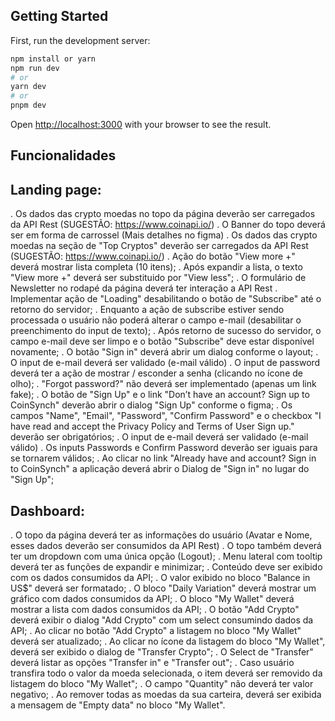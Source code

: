 ## Getting Started

First, run the development server:

```bash
npm install or yarn 
npm run dev
# or
yarn dev
# or
pnpm dev
```

Open [http://localhost:3000](http://localhost:3000) with your browser to see the result.


## Funcionalidades

## Landing page:

. Os dados das crypto moedas no topo da página deverão ser carregados da API Rest (SUGESTÃO: https://www.coinapi.io/)
. O Banner do topo deverá ser em forma de carrossel (Mais detalhes no figma)
. Os dados das crypto moedas na seção de "Top Cryptos" deverão ser carregados da API Rest (SUGESTÃO: https://www.coinapi.io/)
  . Ação do botão "View more +" deverá mostrar lista completa (10 itens);
  . Após expandir a lista, o texto "View more +" deverá ser substituido por "View less";
. O formulário de Newsletter no rodapé da página deverá ter interação a API Rest
  . Implementar ação de "Loading" desabilitando o botão de "Subscribe" até o retorno do servidor;
  . Enquanto a ação de subscribe estiver sendo processada o usuário não poderá alterar o campo e-mail (desabilitar o preenchimento do input de texto);
  . Após retorno de sucesso do servidor, o campo e-mail deve ser limpo e o botão "Subscribe" deve estar disponível novamente;
. O botão "Sign in" deverá abrir um dialog conforme o layout;
  . O input de e-mail deverá ser validado (e-mail válido)
  . O input de password deverá ter a ação de mostrar / esconder a senha (clicando no ícone de olho);
  . "Forgot password?" não deverá ser implementado (apenas um link fake);
. O botão de "Sign Up" e o link "Don’t have an account? Sign up to CoinSynch" deverão abrir o dialog "Sign Up" conforme o figma;
  . Os campos "Name", "Email", "Password", "Confirm Password" e o checkbox "I have read and accept the Privacy Policy and Terms of User Sign up." deverão ser obrigatórios;
  . O input de e-mail deverá ser validado (e-mail válido)
  . Os inputs Passwords e Confirm Password deverão ser iguais para se tornarem válidos;
  . Ao clicar no link "Already have and account? Sign in to CoinSynch" a aplicação deverá abrir o Dialog de "Sign in" no lugar do "Sign Up";

## Dashboard:

. O topo da página deverá ter as informações do usuário (Avatar e Nome, esses dados deverão ser consumidos da API Rest)
. O topo também deverá ter um dropdown com uma única opção (Logout);
. Menu lateral com tooltip deverá ter as funções de expandir e minimizar;
. Conteúdo deve ser exibido com os dados consumidos da API;
. O valor exibido no bloco "Balance in US$" deverá ser formatado;
. O bloco "Daily Variation" deverá mostrar um gráfico com dados consumidos da API;
. O bloco "My Wallet" deverá mostrar a lista com dados consumidos da API;
. O botão "Add Crypto" deverá exibir o dialog "Add Crypto" com um select consumindo dados da API;
. Ao clicar no botão "Add Crypto" a listagem no bloco "My Wallet" deverá ser atualizado;
. Ao clicar no ícone da listagem do bloco "My Wallet", deverá ser exibido o dialog de "Transfer Crypto";
. O Select de "Transfer" deverá listar as opções "Transfer in" e "Transfer out";
. Caso usuário transfira todo o valor da moeda selecionada, o item deverá ser removido da listagem do bloco "My Wallet";
. O campo "Quantity" não deverá ter valor negativo;
. Ao remover todas as moedas da sua carteira, deverá ser exibida a mensagem de "Empty data" no bloco "My Wallet".
